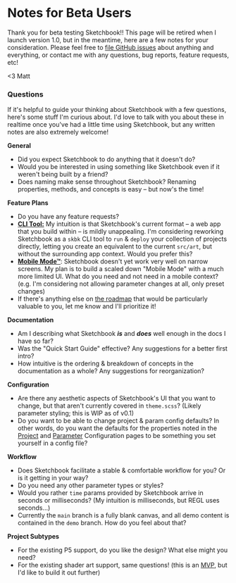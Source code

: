 # Notes for Beta Users

Thank you for beta testing Sketchbook!! This page will be retired when I launch version 1.0, but in the meantime, here are a few notes for your consideration. Please feel free to [file GitHub issues](https://github.com/flatpickles/sketchbook/issues/new) about anything and everything, or contact me with any questions, bug reports, feature requests, etc!

<3 Matt

### Questions

If it's helpful to guide your thinking about Sketchbook with a few questions, here's some stuff I'm curious about. I'd love to talk with you about these in realtime once you've had a little time using Sketchbook, but any written notes are also extremely welcome!

**General**

-   Did you expect Sketchbook to do anything that it doesn't do?
-   Would you be interested in using something like Sketchbook even if it weren't being built by a friend?
-   Does naming make sense throughout Sketchbook? Renaming properties, methods, and concepts is easy – but now's the time!

**Feature Plans**

-   Do you have any feature requests?
-   [**CLI Tool:**](https://github.com/flatpickles/sketchbook/issues/157) My intuition is that Sketchbook's current format – a web app that you build within – is mildly unappealing. I'm considering reworking Sketchbook as a `skbk` CLI tool to `run` & `deploy` your collection of projects directly, letting you create an equivalent to the current `src/art`, but without the surrounding app context. Would you prefer this?
-   [**Mobile Mode™**](https://github.com/flatpickles/sketchbook/issues/12): Sketchbook doesn't yet work very well on narrow screens. My plan is to build a scaled down "Mobile Mode" with a much more limited UI. What do you need and not need in a mobile context? (e.g. I'm considering not allowing parameter changes at all, only preset changes)
-   If there's anything else on [the roadmap](https://github.com/users/flatpickles/projects/2/views/1) that would be particularly valuable to you, let me know and I'll prioritize it!

**Documentation**

-   Am I describing what Sketchbook _**is**_ and _**does**_ well enough in the docs I have so far?
-   Was the "Quick Start Guide" effective? Any suggestions for a better first intro?
-   How intuitive is the ordering & breakdown of concepts in the documentation as a whole? Any suggestions for reorganization?

**Configuration**

-   Are there any aesthetic aspects of Sketchbook's UI that you want to change, but that aren't currently covered in `theme.scss`? (Likely parameter styling; this is WIP as of v0.1)
-   Do you want to be able to change project & param config defaults? In other words, do you want the defaults for the properties noted in the [Project](project-config.md) and [Parameter](param-config.md) Configuration pages to be something you set yourself in a config file?

**Workflow**

-   Does Sketchbook facilitate a stable & comfortable workflow for you? Or is it getting in your way?
-   Do you need any other parameter types or styles?
-   Would you rather `time` params provided by Sketchbook arrive in seconds or milliseconds? (My intuition is milliseconds, but REGL uses seconds...)
-   Currently the `main` branch is a fully blank canvas, and all demo content is contained in the `demo` branch. How do you feel about that?

**Project Subtypes**

-   For the existing P5 support, do you like the design? What else might you need?
-   For the existing shader art support, same questions! (this is an [MVP](https://github.com/flatpickles/sketchbook/issues/146), but I'd like to build it out further)
